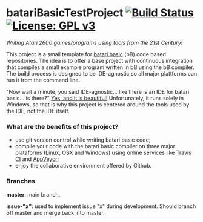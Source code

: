 # batariBasicTestProject [![Build Status](https://travis-ci.org/benvenutti/batariBasicTestProject.svg?branch=master)](https://travis-ci.org/benvenutti/batariBasicTestProject) [![License: GPL v3](https://img.shields.io/badge/License-GPL%20v3-blue.svg)](http://www.gnu.org/licenses/gpl-3.0)

*Writing Atari 2600 games/programs using tools from the 21st Century!*

This project is a small template for [batari basic](http://bataribasic.com/) (bB) code based repositories. The idea is to offer a base project with continuous integration that compiles a small example program written in bB using the bB compiler. The build process is designed to be IDE-agnostic so all major plattforms can run it from the command line.

"Now wait a minute, you said IDE-agnostic... like there is an IDE for batari basic... is there?" [Yes, and it is beautiful!](http://atariage.com/forums/topic/123849-visual-bb-10-a-new-ide-for-batari-basic/) Unfortunately, it runs solely in Windows, so that is why this project is centered around the tools used by the IDE, not the IDE itself.

### What are the benefits of this project?

- use git version control while writing batari basic code;
- compile your code with the batari basic compiler on three major plataforms (Linux, OSX and Windows) using online services like [Travis CI](https://travis-ci.org/) and [AppVeyor](https://www.appveyor.com/);
- enjoy the collaborative environment offered by Github.

### Branches

**master**: main branch.

**issue-"x"**: used to implement issue "x" during development. Should branch off master and merge back into master.
